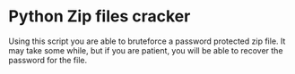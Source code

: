 # Python Zip files cracker

Using this script you are able to bruteforce a password protected
zip file. It may take some while, but if you are patient, you will 
be able to recover the password for the file.
